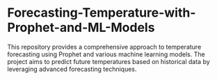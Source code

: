 # Forecasting-Temperature-with-Prophet-and-ML-Models
This repository provides a comprehensive approach to temperature forecasting using Prophet and various machine learning models. The project aims to predict future temperatures based on historical data by leveraging advanced forecasting techniques.

